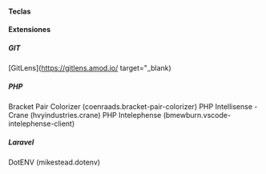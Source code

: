 #### Teclas

#### Extensiones
##### GIT
[GitLens](https://gitlens.amod.io/ target="_blank)
##### PHP
Bracket Pair Colorizer (coenraads.bracket-pair-colorizer)
PHP Intellisense - Crane (hvyindustries.crane)
PHP Intelephense (bmewburn.vscode-intelephense-client)

##### Laravel
DotENV (mikestead.dotenv)

